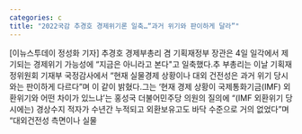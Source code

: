 ```yaml
---
categories: c
title: "2022국감 추경호 경제위기론 일축…“과거 위기와 판이하게 달라”"
---
```

[이뉴스투데이 정성화 기자] 추경호 경제부총리 겸 기획재정부 장관은 4일 일각에서 제기되는 경제위기 가능성에 “지금은 아니라고 본다"고 일축했다.추 부총리는 이날 기획재정위원회 기재부 국정감사에서 “현재 실물경제 상황이나 대외 건전성은 과거 위기 당시와는 판이하게 다르다”며 이 같이 밝혔다.그는 ‘현재 경제 상황이 국제통화기금(IMF) 외환위기와 어떤 차이가 있느냐’는 홍성국 더불어민주당 의원의 질의에 “(IMF 외환위기 당시에는) 경상수지 적자가 수년간 누적되고 외환보유고도 바닥 수준으로 거의 없었다”며 “대외건전성 측면이나 실물